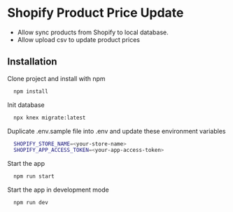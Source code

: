 
# Shopify Product Price Update

- Allow sync products from Shopify to local database.
- Allow upload csv to update product prices

## Installation

Clone project and install with npm

```bash
  npm install
```

Init database

```bash
  npx knex migrate:latest
```

Duplicate .env.sample file into .env and update these environment variables

```bash
  SHOPIFY_STORE_NAME=<your-store-name>
  SHOPIFY_APP_ACCESS_TOKEN=<your-app-access-token>
```

Start the app

```bash
  npm run start
```

Start the app in development mode

```bash
  npm run dev
```